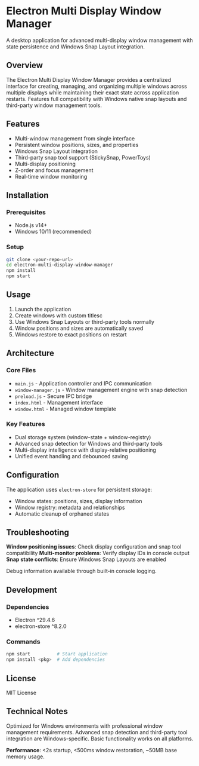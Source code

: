 # Electron Multi Display Window Manager

A desktop application for advanced multi-display window management with state persistence and Windows Snap Layout integration.

## Overview

The Electron Multi Display Window Manager provides a centralized interface for creating, managing, and organizing multiple windows across multiple displays while maintaining their exact state across application restarts. Features full compatibility with Windows native snap layouts and third-party window management tools.

## Features

- Multi-window management from single interface
- Persistent window positions, sizes, and properties
- Windows Snap Layout integration
- Third-party snap tool support (StickySnap, PowerToys)
- Multi-display positioning
- Z-order and focus management
- Real-time window monitoring

## Installation

### Prerequisites
- Node.js v14+
- Windows 10/11 (recommended)

### Setup
```bash
git clone <your-repo-url>
cd electron-multi-display-window-manager
npm install
npm start
```

## Usage

1. Launch the application
2. Create windows with custom titlesc
3. Use Windows Snap Layouts or third-party tools normally
4. Window positions and sizes are automatically saved
5. Windows restore to exact positions on restart

## Architecture

### Core Files
- `main.js` - Application controller and IPC communication
- `window-manager.js` - Window management engine with snap detection
- `preload.js` - Secure IPC bridge
- `index.html` - Management interface
- `window.html` - Managed window template

### Key Features
- Dual storage system (window-state + window-registry)
- Advanced snap detection for Windows and third-party tools
- Multi-display intelligence with display-relative positioning
- Unified event handling and debounced saving

## Configuration

The application uses `electron-store` for persistent storage:
- Window states: positions, sizes, display information
- Window registry: metadata and relationships
- Automatic cleanup of orphaned states

## Troubleshooting

**Window positioning issues**: Check display configuration and snap tool compatibility
**Multi-monitor problems**: Verify display IDs in console output
**Snap state conflicts**: Ensure Windows Snap Layouts are enabled

Debug information available through built-in console logging.

## Development

### Dependencies
- Electron ^29.4.6
- electron-store ^8.2.0

### Commands
```bash
npm start          # Start application
npm install <pkg>  # Add dependencies
```

## License

MIT License

## Technical Notes

Optimized for Windows environments with professional window management requirements. Advanced snap detection and third-party tool integration are Windows-specific. Basic functionality works on all platforms.

**Performance**: <2s startup, <500ms window restoration, ~50MB base memory usage. 
